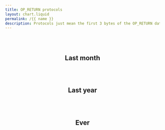 ```yaml
---
title: OP_RETURN protocols
layout: chart.liquid
permalink: /{{ name }}
description: Protocols just mean the first 3 bytes of the OP_RETURN data, which can indicate the protocol but it's not an enfoced rule by the Bitcoin consensus.
---
```


<br><br>
<h2 style="text-align:center">Last month</h2>
<canvas id="myChart" width="100%"></canvas>
<script>
var labels = {{ site.data.op_return.op_ret_per_proto_last_month.labels | join: "','" | prepend: "['" | append : "']"}};
var values = {{ site.data.op_return.op_ret_per_proto_last_month.values | join: "," | prepend: "[" | append: "]"}};
var ctx = document.getElementById("myChart").getContext('2d');
var myChart = new Chart(ctx, {
    type: 'pie',
    data: {
        labels: labels,
        datasets: [{
            label: 'OP_RETURN protocols',
            data: values,
            backgroundColor: rainbowPalette,
            fill: true,
        }]
    },
    options: window.optionsForPercentage
});
</script>

<br><br>
<h2 style="text-align:center">Last year</h2>
<canvas id="myChart2" width="100%"></canvas>
<script>
var labels = {{ site.data.op_return.op_ret_per_proto_last_year.labels | join: "','" | prepend: "['" | append : "']"}};
var values = {{ site.data.op_return.op_ret_per_proto_last_year.values | join: "," | prepend: "[" | append: "]"}};
var ctx = document.getElementById("myChart2").getContext('2d');
var myChart2 = new Chart(ctx, {
    type: 'pie',
    data: {
        labels: labels,
        datasets: [{
            label: 'OP_RETURN protocols',
            data: values,
            backgroundColor: rainbowPalette,
            fill: true,
        }]
    }
});
</script>

<br><br>
<h2 style="text-align:center">Ever</h2>
<canvas id="myChart3" width="100%"></canvas>
<script>
var labels = {{ site.data.op_return.op_ret_per_proto.labels | join: "','" | prepend: "['" | append : "']"}};
var values = {{ site.data.op_return.op_ret_per_proto.values | join: "," | prepend: "[" | append: "]"}};
var ctx = document.getElementById("myChart3").getContext('2d');
var myChart3 = new Chart(ctx, {
    type: 'pie',
    data: {
        labels: labels,
        datasets: [{
            label: 'OP_RETURN protocols',
            data: values,
            backgroundColor: rainbowPalette,
            fill: true,
        }]
    }
});
</script>
